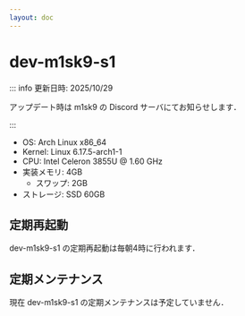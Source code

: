 ```yaml
---
layout: doc
---
```


# dev-m1sk9-s1

::: info 更新日時: 2025/10/29

アップデート時は m1sk9 の Discord サーバにてお知らせします．

:::

- OS: Arch Linux x86_64
- Kernel: Linux 6.17.5-arch1-1
- CPU: Intel Celeron 3855U @ 1.60 GHz
- 実装メモリ: 4GB
  - スワップ: 2GB
- ストレージ: SSD 60GB

## 定期再起動

dev-m1sk9-s1 の定期再起動は毎朝4時に行われます．

## 定期メンテナンス

現在 dev-m1sk9-s1 の定期メンテナンスは予定していません．
